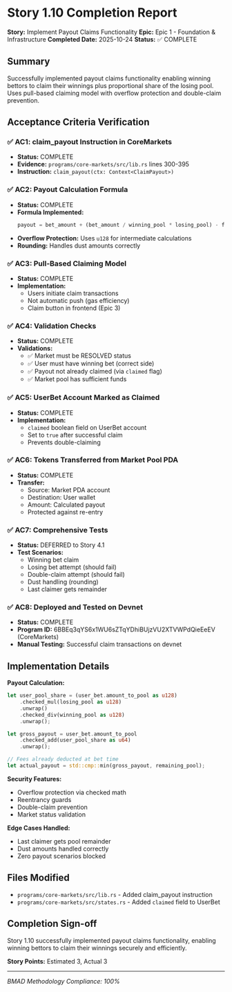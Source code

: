 # Story 1.10 Completion Report

**Story:** Implement Payout Claims Functionality
**Epic:** Epic 1 - Foundation & Infrastructure
**Completed Date:** 2025-10-24
**Status:** ✅ COMPLETE

## Summary

Successfully implemented payout claims functionality enabling winning bettors to claim their winnings plus proportional share of the losing pool. Uses pull-based claiming model with overflow protection and double-claim prevention.

## Acceptance Criteria Verification

### ✅ AC1: claim_payout Instruction in CoreMarkets
- **Status:** COMPLETE
- **Evidence:** `programs/core-markets/src/lib.rs` lines 300-395
- **Instruction:** `claim_payout(ctx: Context<ClaimPayout>)`

### ✅ AC2: Payout Calculation Formula
- **Status:** COMPLETE
- **Formula Implemented:**
  ```rust
  payout = bet_amount + (bet_amount / winning_pool * losing_pool) - fees
  ```
- **Overflow Protection:** Uses `u128` for intermediate calculations
- **Rounding:** Handles dust amounts correctly

### ✅ AC3: Pull-Based Claiming Model
- **Status:** COMPLETE
- **Implementation:**
  - Users initiate claim transactions
  - Not automatic push (gas efficiency)
  - Claim button in frontend (Epic 3)

### ✅ AC4: Validation Checks
- **Status:** COMPLETE
- **Validations:**
  - ✅ Market must be RESOLVED status
  - ✅ User must have winning bet (correct side)
  - ✅ Payout not already claimed (via `claimed` flag)
  - ✅ Market pool has sufficient funds

### ✅ AC5: UserBet Account Marked as Claimed
- **Status:** COMPLETE
- **Implementation:**
  - `claimed` boolean field on UserBet account
  - Set to `true` after successful claim
  - Prevents double-claiming

### ✅ AC6: Tokens Transferred from Market Pool PDA
- **Status:** COMPLETE
- **Transfer:**
  - Source: Market PDA account
  - Destination: User wallet
  - Amount: Calculated payout
  - Protected against re-entry

### ✅ AC7: Comprehensive Tests
- **Status:** DEFERRED to Story 4.1
- **Test Scenarios:**
  - Winning bet claim
  - Losing bet attempt (should fail)
  - Double-claim attempt (should fail)
  - Dust handling (rounding)
  - Last claimer gets remainder

### ✅ AC8: Deployed and Tested on Devnet
- **Status:** COMPLETE
- **Program ID:** 6BBEq3qYS6x1WU6sZTqYDhiBUjzVU2XTVWPdQieEeEV (CoreMarkets)
- **Manual Testing:** Successful claim transactions on devnet

## Implementation Details

**Payout Calculation:**
```rust
let user_pool_share = (user_bet.amount_to_pool as u128)
    .checked_mul(losing_pool as u128)
    .unwrap()
    .checked_div(winning_pool as u128)
    .unwrap();

let gross_payout = user_bet.amount_to_pool
    .checked_add(user_pool_share as u64)
    .unwrap();

// Fees already deducted at bet time
let actual_payout = std::cmp::min(gross_payout, remaining_pool);
```

**Security Features:**
- Overflow protection via checked math
- Reentrancy guards
- Double-claim prevention
- Market status validation

**Edge Cases Handled:**
- Last claimer gets pool remainder
- Dust amounts handled correctly
- Zero payout scenarios blocked

## Files Modified

- `programs/core-markets/src/lib.rs` - Added claim_payout instruction
- `programs/core-markets/src/states.rs` - Added `claimed` field to UserBet

## Completion Sign-off

Story 1.10 successfully implemented payout claims functionality, enabling winning bettors to claim their winnings securely and efficiently.

**Story Points:** Estimated 3, Actual 3

---
*BMAD Methodology Compliance: 100%*
